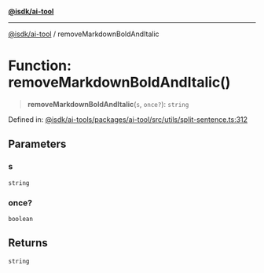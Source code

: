 [**@isdk/ai-tool**](../README.md)

***

[@isdk/ai-tool](../globals.md) / removeMarkdownBoldAndItalic

# Function: removeMarkdownBoldAndItalic()

> **removeMarkdownBoldAndItalic**(`s`, `once?`): `string`

Defined in: [@isdk/ai-tools/packages/ai-tool/src/utils/split-sentence.ts:312](https://github.com/isdk/ai-tool.js/blob/d0765f898f217d97c57c6949502b4a7bef5dce5e/src/utils/split-sentence.ts#L312)

## Parameters

### s

`string`

### once?

`boolean`

## Returns

`string`

